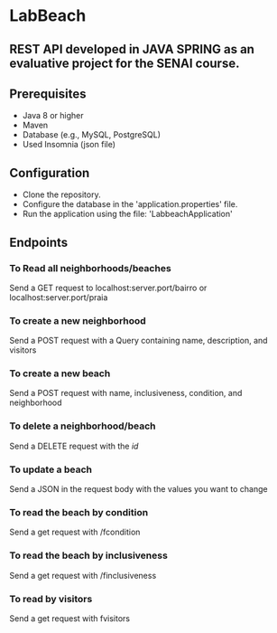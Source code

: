 # LabBeach

## REST API developed in JAVA SPRING as an evaluative project for the SENAI course.

## Prerequisites
- Java 8 or higher
- Maven
- Database (e.g., MySQL, PostgreSQL)
- Used Insomnia (json file)

## Configuration
- Clone the repository.
- Configure the database in the 'application.properties' file.
- Run the application using the file: 'LabbeachApplication'


## Endpoints

### To Read all neighborhoods/beaches
Send a GET request to localhost:server.port/bairro or localhost:server.port/praia

### To create a new neighborhood
Send a POST request with a Query containing name, description, and visitors

### To create a new beach
Send a POST request with name, inclusiveness, condition, and neighborhood

### To delete a neighborhood/beach
Send a DELETE request with the *id*

### To update a beach
Send a JSON in the request body with the values you want to change

### To read the beach by condition
Send a get request with /fcondition

### To read the beach by inclusiveness
Send a get request with /finclusiveness

### To read by visitors
Send a get request with fvisitors


